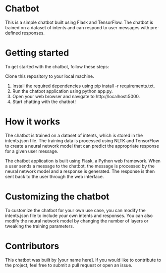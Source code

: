 # Chatbot
This is a simple chatbot built using Flask and TensorFlow. The chatbot is trained on a dataset of intents and can respond to user messages with pre-defined responses.

# Getting started
To get started with the chatbot, follow these steps:

Clone this repository to your local machine.
1) Install the required dependencies using pip install -r requirements.txt.
2) Run the chatbot application using python app.py.
3) Open your web browser and navigate to http://localhost:5000.
4) Start chatting with the chatbot!

# How it works
The chatbot is trained on a dataset of intents, which is stored in the intents.json file. The training data is processed using NLTK and TensorFlow to create a neural network model that can predict the appropriate response for a given user message.

The chatbot application is built using Flask, a Python web framework. When a user sends a message to the chatbot, the message is processed by the neural network model and a response is generated. The response is then sent back to the user through the web interface.

# Customizing the chatbot
To customize the chatbot for your own use case, you can modify the intents.json file to include your own intents and responses. You can also modify the neural network model by changing the number of layers or tweaking the training parameters.

# Contributors
This chatbot was built by [your name here]. If you would like to contribute to the project, feel free to submit a pull request or open an issue.

